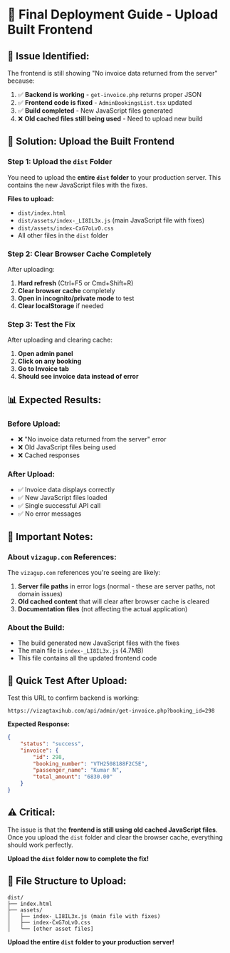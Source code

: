 # 🚀 Final Deployment Guide - Upload Built Frontend

## 🎯 **Issue Identified:**

The frontend is still showing "No invoice data returned from the server" because:
1. ✅ **Backend is working** - `get-invoice.php` returns proper JSON
2. ✅ **Frontend code is fixed** - `AdminBookingsList.tsx` updated
3. ✅ **Build completed** - New JavaScript files generated
4. ❌ **Old cached files still being used** - Need to upload new build

## 🔧 **Solution: Upload the Built Frontend**

### **Step 1: Upload the `dist` Folder**

You need to upload the **entire `dist` folder** to your production server. This contains the new JavaScript files with the fixes.

**Files to upload:**
- `dist/index.html`
- `dist/assets/index-_LI8IL3x.js` (main JavaScript file with fixes)
- `dist/assets/index-CxG7oLvO.css`
- All other files in the `dist` folder

### **Step 2: Clear Browser Cache Completely**

After uploading:
1. **Hard refresh** (Ctrl+F5 or Cmd+Shift+R)
2. **Clear browser cache** completely
3. **Open in incognito/private mode** to test
4. **Clear localStorage** if needed

### **Step 3: Test the Fix**

After uploading and clearing cache:

1. **Open admin panel**
2. **Click on any booking**
3. **Go to Invoice tab**
4. **Should see invoice data instead of error**

## 📊 **Expected Results:**

### **Before Upload:**
- ❌ "No invoice data returned from the server" error
- ❌ Old JavaScript files being used
- ❌ Cached responses

### **After Upload:**
- ✅ Invoice data displays correctly
- ✅ New JavaScript files loaded
- ✅ Single successful API call
- ✅ No error messages

## 🚨 **Important Notes:**

### **About `vizagup.com` References:**
The `vizagup.com` references you're seeing are likely:
1. **Server file paths** in error logs (normal - these are server paths, not domain issues)
2. **Old cached content** that will clear after browser cache is cleared
3. **Documentation files** (not affecting the actual application)

### **About the Build:**
- The build generated new JavaScript files with the fixes
- The main file is `index-_LI8IL3x.js` (4.7MB)
- This file contains all the updated frontend code

## 🎯 **Quick Test After Upload:**

Test this URL to confirm backend is working:
```
https://vizagtaxihub.com/api/admin/get-invoice.php?booking_id=298
```

**Expected Response:**
```json
{
    "status": "success",
    "invoice": {
        "id": 298,
        "booking_number": "VTH2508188F2C5E",
        "passenger_name": "Kumar N",
        "total_amount": "6830.00"
    }
}
```

## ⚠️ **Critical:**

The issue is that the **frontend is still using old cached JavaScript files**. Once you upload the `dist` folder and clear the browser cache, everything should work perfectly.

**Upload the `dist` folder now to complete the fix!**

## 📁 **File Structure to Upload:**

```
dist/
├── index.html
├── assets/
│   ├── index-_LI8IL3x.js (main file with fixes)
│   ├── index-CxG7oLvO.css
│   └── [other asset files]
```

**Upload the entire `dist` folder to your production server!**










